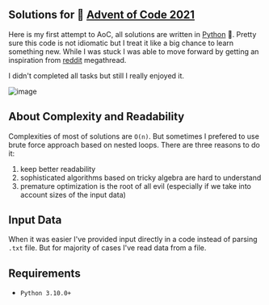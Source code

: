## Solutions for 🎄 [Advent of Code 2021](https://adventofcode.com/2021)

Here is my first attempt to AoC, all solutions are written in [Python](https://www.python.org/) 🐍. Pretty sure this code is not idiomatic but I treat it like a big chance to learn something new. While I was stuck I was able to move forward by getting an inspiration from [reddit](https://www.reddit.com/r/adventofcode/) megathread.

I didn't completed all tasks but still I really enjoyed it.

![image](https://user-images.githubusercontent.com/13609568/152051354-07b64b5d-127f-4987-8ace-c3a3c901ea59.png)

## About Complexity and Readability

Complexities of most of solutions are `O(n)`. But sometimes I prefered to use brute force approach based on nested loops. There are three reasons to do it:

1. keep better readability
2. sophisticated algorithms based on tricky algebra are hard to understand
3. premature optimization is the root of all evil (especially if we take into account sizes of the input data)

## Input Data

When it was easier I've provided input directly in a code instead of parsing `.txt` file. But for majority of cases I've read data from a file.

## Requirements

* `Python 3.10.0+`
